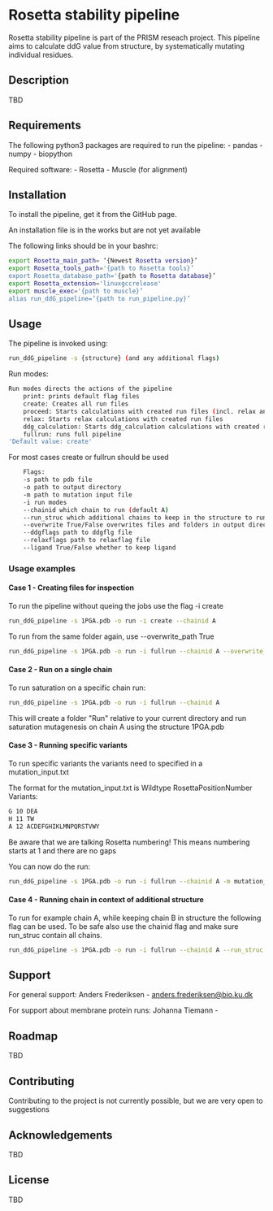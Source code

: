 # Rosetta stability pipeline

Rosetta stability pipeline is part of the PRISM reseach project. This pipeline aims to calculate ddG value from structure, by systematically mutating individual residues.

## Description
TBD


## Requirements 

The following python3 packages are required to run the pipeline:
    - pandas
    - numpy
    - biopython

Required software:
    - Rosetta
    - Muscle (for alignment)

## Installation

To install the pipeline, get it from the GitHub page.

An installation file is in the works but are not yet available


The following links should be in your bashrc:
```bash
export Rosetta_main_path= ‘{Newest Rosetta version}’
export Rosetta_tools_path='{path to Rosetta tools}’
export Rosetta_database_path='{path to Rosetta database}’
export Rosetta_extension='linuxgccrelease'
export muscle_exec='{path to muscle}’
alias run_ddG_pipeline=’{path to run_pipeline.py}’
```


## Usage

The pipeline is invoked using:
```bash
run_ddG_pipeline -s {structure} (and any additional flags)
```

Run modes:
```bash
Run modes directs the actions of the pipeline
    print: prints default flag files 
    create: Creates all run files
    proceed: Starts calculations with created run files (incl. relax and ddG calculation) 
    relax: Starts relax calculations with created run files 
    ddg_calculation: Starts ddg_calculation calculations with created run files
    fullrun: runs full pipeline                              
'Default value: create'
```

For most cases create or fullrun should be used

```bash
    Flags:
    -s path to pdb file
    -o path to output directory
    -m path to mutation input file
    -i run modes
    --chainid which chain to run (default A)
    --run_struc which additional chains to keep in the structure to run (But not to calculate ddGs on)
    --overwrite True/False overwrites files and folders in output directory
    --ddgflags path to ddgflg file
    --relaxflags path to relaxflag file
    --ligand True/False whether to keep ligand 
```

### Usage examples
#### Case 1 - Creating files for inspection
To run the pipeline without queing the jobs use the flag -i create

```bash
run_ddG_pipeline -s 1PGA.pdb -o run -i create --chainid A
```

To run from the same folder again, use --overwrite_path True 

```bash
run_ddG_pipeline -s 1PGA.pdb -o run -i fullrun --chainid A --overwrite_path True
```

#### Case 2 - Run on a single chain
To run saturation on a specific chain run:
```bash
run_ddG_pipeline -s 1PGA.pdb -o run -i fullrun --chainid A
```
This will create a folder "Run" relative to your current directory and run saturation mutagenesis on chain A using the structure 1PGA.pdb


#### Case 3 - Running specific variants
To run specific variants the variants need to specified in a mutation_input.txt

The format for the mutation_input.txt is Wildtype RosettaPositionNumber Variants:
```bash
G 10 DEA
H 11 TW
A 12 ACDEFGHIKLMNPQRSTVWY
```

Be aware that we are talking Rosetta numbering! This means numbering starts at 1 and there are no gaps

You can now do the run:
```bash
run_ddG_pipeline -s 1PGA.pdb -o run -i fullrun --chainid A -m mutation_input.txt
```

#### Case 4 - Running chain in context of additional structure
To run for example chain A, while keeping chain B in structure the following flag can be used. To be safe also use the chainid flag and make sure run_struc contain all chains.

```bash
run_ddG_pipeline -s 1PGA.pdb -o run -i fullrun --chainid A --run_struc AB
```

## Support
For general support:
    Anders Frederiksen - anders.frederiksen@bio.ku.dk
    
For support about membrane protein runs:
    Johanna Tiemann - 

## Roadmap
TBD

## Contributing
Contributing to the project is not currently possible, but we are very open to suggestions

## Acknowledgements 

TBD


## License
TBD